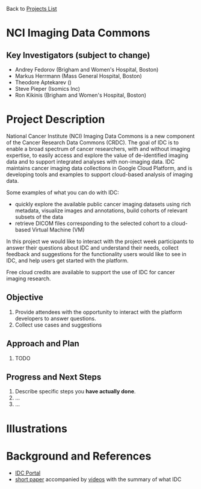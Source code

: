 Back to [Projects List](../../Readme.md#ProjectsList)

# NCI Imaging Data Commons

## Key Investigators (subject to change)

- Andrey Fedorov (Brigham and Women's Hospital, Boston)
- Markus Herrmann (Mass General Hospital, Boston)
- Theodore Aptekarev ()
- Steve Pieper (Isomics Inc)
- Ron Kikinis (Brigham and Women's Hospital, Boston)

# Project Description

National Cancer Institute (NCI) Imaging Data Commons is a new component of the Cancer Research Data Commons (CRDC). The goal of IDC is to enable a broad spectrum of cancer researchers, with and without imaging expertise, to easily access and explore the value of de-identified imaging data and to support integrated analyses with non-imaging data. IDC maintains cancer imaging data collections in Google Cloud Platform, and is developing tools and examples to support cloud-based analysis of imaging data. 

Some examples of what you can do with IDC:
* quickly explore the available public cancer imaging datasets using rich metadata, visualize images and annotations, build cohorts of relevant subsets of the data
* retrieve DICOM files corresponding to the selected cohort to a cloud-based Virtual Machine (VM)

In this project we would like to interact with the project week participants to answer their questions about IDC and understand their needs, collect feedback and suggestions for the functionality users would like to see in IDC, and help users get started with the platform.

Free cloud credits are available to support the use of IDC for cancer imaging research.
<!-- Add a short paragraph describing the project. -->

## Objective

<!-- Describe here WHAT you would like to achieve (what you will have as end result). -->

1. Provide attendees with the opportunity to interact with the platform developers to answer questions.
2. Collect use cases and suggestions


## Approach and Plan

<!-- Describe here HOW you would like to achieve the objectives stated above. -->

1. TODO

## Progress and Next Steps

<!-- Update this section as you make progress, describing of what you have ACTUALLY DONE. If there are specific steps that you could not complete then you can describe them here, too. -->

1. Describe specific steps you **have actually done**.
1. ...
1. ...

# Illustrations

<!-- Add pictures and links to videos that demonstrate what has been accomplished.
![Description of picture](Example2.jpg)
![Some more images](Example2.jpg)
-->

# Background and References

* [IDC Portal](https://imaging.datacommons.cancer.gov/)
* [short paper](https://cancerres.aacrjournals.org/content/early/2021/06/15/0008-5472.CAN-21-0950) accompanied by [videos](https://cancerres.aacrjournals.org/content/early/2021/06/21/0008-5472.CAN-21-0950.figures-only) with the summary of what IDC
